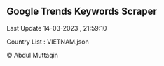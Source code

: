 

## Google Trends Keywords Scraper 
 
Last Update 14-03-2023 , 21:59:10

Country List :
VIETNAM.json



© Abdul Muttaqin 
